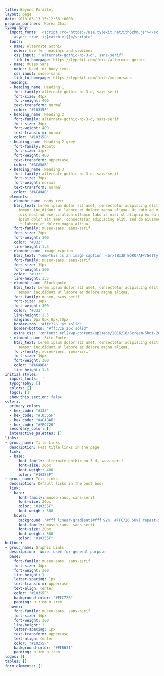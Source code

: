 ```yaml
---
title: Beyond Parallel
layout: page
date: 2018-03-13 15:12:58 +0000
program_partners: Korea Chair
typography:
  import_fonts: '<script src="https://use.typekit.net/ith5zhm.js"></script><script>try{Typekit.load({
    async: true });}catch(e){}</script>'
  fonts:
  - name: Alternate Gothic
    notes: Use for headings and captions
    css_input: "'alternate-gothic-no-3-d', sans-serif"
    link_to_homepage: https://typekit.com/fonts/alternate-gothic
  - name: Museo Sans
    notes: Used for body text.
    css_input: museo-sans
    link_to_homepage: https://typekit.com/fonts/museo-sans
  headings:
  - heading_name: Heading 1
    font-family: alternate-gothic-no-3-d, sans-serif
    font-size: 48px
    font-weight: 400
    text-transform: normal
    color: "#10355F"
  - heading_name: Heading 2
    font-family: alternate-gothic-no-3-d, sans-serif
    font-size: 36px
    font-weight: 400
    text-transform: normal
    color: "#103558"
  - heading_name: Heading 2 grey
    font-family: Roboto
    font-size: 32px
    font-weight: 400
    text-transform: uppercase
    color: "#ACABAB"
  - heading_name: Heading 3
    font-family: alternate-gothic-no-3-d, sans-serif
    font-size: 30px
    font-weight: normal
    text-transform: normal
    color: "#ACABAB"
  elements:
  - element_name: Body text
    html_text: Lorem ipsum dolor sit amet, consectetur adipiscing elit, sed do eiusmod
      tempor incididunt ut labore et dolore magna aliqua. Ut enim ad minim veniam,
      quis nostrud exercitation ullamco laboris nisi ut aliquip ex ea commodo consequat.<br><br>Lorem
      ipsum dolor sit amet, consectetur adipiscing elit, sed do eiusmod tempor incididunt
      ut labore et dolore magna aliqua.
    font-family: museo-sans, sans-serif
    font-size: 20px
    font-weight: 300
    color: "#333"
    line-height: 1.5
  - element_name: Image caption
    html_text: "<em>This is an image caption. <br>(BIJU BORO/AFP/Getty Images)</em>"
    font-family: museo-sans, sans-serif
    font-size: 15px
    font-weight: 300
    color: "#333"
    line-height: 1.5
  - element_name: Blockquote
    html_text: Lorem ipsum dolor sit amet, consectetur adipiscing elit, sed do eiusmod
      tempor incididunt ut labore et dolore magna aliqua.
    font-family: museo, sans-serif
    font-size: 18px
    font-weight: 300
    color: "#333"
    line-height: 1.5
    margins: 0px,0px,0px,50px
    border-top: "#ffc726 2px solid"
    border-bottom: "#ffc726 2px solid"
    extra_css: 'content: url(/wp-content/uploads/2016/10/Screen-Shot-2016-10-26-at-1.56.04-PM.png)'
  - element_name: Site Footer
    html_text: Lorem ipsum dolor sit amet, consectetur adipiscing elit, sed do eiusmod
      tempor incididunt ut labore et dolore magna aliqua.
    font-family: museo-sans, sans-serif
    font-size: 16px
    font-weight: 300
    color: "#A6ADB4"
    line-height: 1.5
initial_styles:
  import_fonts: ''
  typography: []
  colors: []
  logos: []
  show_this_section: false
colors:
  primary_colors:
  - hex_code: "#333"
  - hex_code: "#10355F"
  - hex_code: "#ACABAB"
  - hex_code: "#FFC726"
  secondary_color: []
  interactive_palettes: []
links:
- group_name: Title Links
  description: Post title links in the page
  link:
  - base:
      font-family: alternate-gothic-no-3-d, sans-serif
      font-size: 36px
      font-weight: 400
      color: "#10355F"
- group_name: Text Links
  description: Default links in the post body
  link:
  - base:
      font-family: museo-sans, sans-serif
      font-size: 20px
      color: "#10355F"
      font-weight: 500
    hover:
      background: "#fff linear-gradient(#fff 92%, #FFC726 50%) repeat-x 0 100%"
      font-family: museo-sans, sans-serif
      font-size: 20px
      font-weight: 500
      color: "#10355F"
buttons:
- group_name: Graphic Links
  description: 'Note: Used for general purpose'
  base:
    font-family: museo-sans, sans-serif
    font-size: 16px
    font-weight: 300
    line-height: 1
    letter-spacing: 1px
    text-transform: uppercase
    text-align: Center
    color: "#10355F"
    background-color: "#FFC726"
    padding: 0.3rem 0.7rem
  hover:
    font-family: museo-sans, sans-serif
    font-size: 16px
    font-weight: 300
    line-height: 1
    letter-spacing: 1px
    text-transform: uppercase
    text-align: Center
    color: "#10355F"
    background-color: "#EEB631"
    padding: 0.3em 0.7rem
logos: []
tables: []
form_elements: []
---
```

